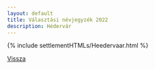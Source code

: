 ```yaml
---
layout: default
title: Választási névjegyzék 2022
description: Hédervár
---
```


{% include settlementHTMLs/Heedervaar.html %}

[Vissza](./)